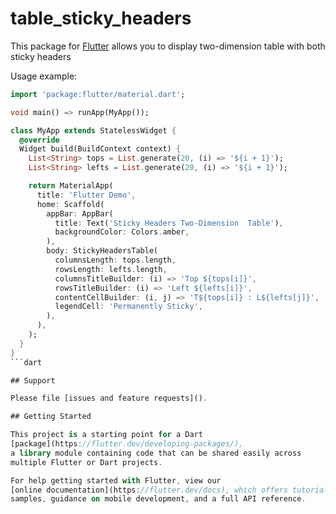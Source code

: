 # table_sticky_headers

This package for [Flutter](https://flutter.io) allows you to display two-dimension table with both sticky headers

Usage example:

```dart
import 'package:flutter/material.dart';

void main() => runApp(MyApp());

class MyApp extends StatelessWidget {
  @override
  Widget build(BuildContext context) {
    List<String> tops = List.generate(20, (i) => '${i + 1}');
    List<String> lefts = List.generate(20, (i) => '${i + 1}');

    return MaterialApp(
      title: 'Flutter Demo',
      home: Scaffold(
        appBar: AppBar(
          title: Text('Sticky Headers Two-Dimension  Table'),
          backgroundColor: Colors.amber,
        ),
        body: StickyHeadersTable(
          columnsLength: tops.length,
          rowsLength: lefts.length,
          columnsTitleBuilder: (i) => 'Top ${tops[i]}',
          rowsTitleBuilder: (i) => 'Left ${lefts[i]}',
          contentCellBuilder: (i, j) => 'T${tops[i]} : L${lefts[j]}',
          legendCell: 'Permanently Sticky',
        ),
      ),
    );
  }
}
```dart

## Support

Please file [issues and feature requests]().

## Getting Started

This project is a starting point for a Dart
[package](https://flutter.dev/developing-packages/),
a library module containing code that can be shared easily across
multiple Flutter or Dart projects.

For help getting started with Flutter, view our 
[online documentation](https://flutter.dev/docs), which offers tutorials, 
samples, guidance on mobile development, and a full API reference.
